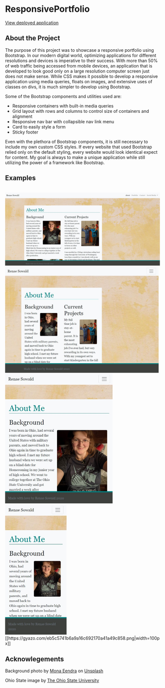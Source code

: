 # ResponsivePortfolio

[View deployed application](https://rsowald.github.io/ResponsivePortfolio/)

## About the Project
The purpose of this project was to showcase a responsive portfolio using Bootstrap. In our modern digital world, optimizing applications for different resolutions and devices is imperative to their success. With more than 50% of web traffic being accessed from mobile devices, an application that is developed to look good only on a large resolution computer screen just does not make sense. While CSS makes it possible to develop a responsive application using media queries, floats on images, and extensive uses of classes on divs, it is much simpler to develop using Bootstrap.

Some of the Bootstrap components and utilities used are:
- Responsive containers with built-in media queries
- Grid layout with rows and columns to control size of containers and alignment
- Responsive nav bar with collapsible nav link menu
- Card to easily style a form
- Sticky footer

Even with the plethora of Bootstrap components, it is still necessary to include my own custom CSS styles. If every website that used Bootstrap relied only on the default styling, every website would look identical expect for content. My goal is always to make a unique application while still utilizing the power of a framework like Bootstrap.

## Examples
<br>
<img src="assets/lrg_res.jpg" alt="Application at Large Resolution" width="700">
<br>
<img src="assets/med_res.jpg" alt="Application at Medium Resolution" width="500">
<br>
<img src="assets/sm_res.jpg" alt="Application at Small Resolution" width="350">
<br>
<img src="assets/xs_res.jpg" alt="Application at extra small Resolution" width="200">
<br>
[[https://gyazo.com/eb5c5741b6a9a16c692170a41a49c858.png|width=100px]]

## Acknowlegements
Background photo by <a href="https://unsplash.com/@monaeendra?utm_source=unsplash&amp;utm_medium=referral&amp;utm_content=creditCopyText">Mona Eendra</a> on <a href="https://unsplash.com/s/photos/background?utm_source=unsplash&amp;utm_medium=referral&amp;utm_content=creditCopyText">Unsplash</a>

Ohio State image by <a href="https://www.osu.edu/downloads/images.html"> The Ohio State University</a>